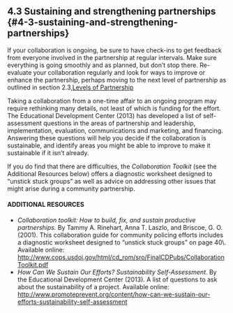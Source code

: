 ## 4.3 Sustaining and strengthening partnerships {#4-3-sustaining-and-strengthening-partnerships}

If your collaboration is ongoing, be sure to have check-ins to get feedback from everyone involved in the partnership at regular intervals. Make sure everything is going smoothly and as planned, but don’t stop there. Re-evaluate your collaboration regularly and look for ways to improve or enhance the partnership, perhaps moving to the next level of partnership as outlined in section 2.3,<a href="../2_what_is_a_community_partnership/23_levels_of_partnership.md">Levels of Partnership</a>

Taking a collaboration from a one-time affair to an ongoing program may require rethinking many details, not least of which is funding for the effort. The Educational Development Center (2013) has developed a list of self-assessment questions in the areas of partnership and leadership, implementation, evaluation, communications and marketing, and financing. Answering these questions will help you decide if the collaboration is sustainable, and identify areas you might be able to improve to make it sustainable if it isn’t already.

If you do find that there are difficulties, the _Collaboration Toolkit_ (see the Additional Resources below) offers a diagnostic worksheet designed to “unstick stuck groups” as well as advice on addressing other issues that might arise during a community partnership.
 

<div class="text-wrapping1"><h4>ADDITIONAL RESOURCES</h4><ul><li><i>Collaboration toolkit: How to build, fix, and sustain productive partnerships.</i> By Tammy A. Rinehart, Anna T. Laszlo, and Briscoe, G. O. (2001). This collaboration guide for community policing efforts includes a diagnostic worksheet designed to “unstick stuck groups” on page 40\. Available online: <br><a href="http://www.cops.usdoj.gov/html/cd_rom/sro/FinalCDPubs/CollaborationToolkit.pdf">http://www.cops.usdoj.gov/html/cd_rom/sro/FinalCDPubs/CollaborationToolkit.pdf </a></li><li><i>How Can We Sustain Our Efforts? Sustainability Self-Assessment.</i> By the Educational Development Center (2013). A list of questions to ask about the sustainability of a project. Available online:<br><a href="http://www.promoteprevent.org/content/how-can-we-sustain-our-efforts-sustainability-self-assessment">http://www.promoteprevent.org/content/how-can-we-sustain-our-efforts-sustainability-self-assessment</a></li></ul></div>
<br>